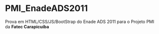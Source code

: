 # PMI_EnadeADS2011
Prova em HTML/CSS/JS/BootStrap do Enade ADS 2011
para o Projeto PMI da **Fatec Carapicuíba**
